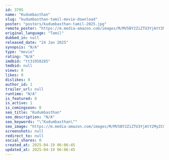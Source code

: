 ```yaml
---
id: 3795
name: "Kudumbasthan"
slug: "kudumbasthan-tamil-movie-download"
poster: "posters/kudumbasthan-tamil-2025.jpg"
remote_poster: "https://m.media-amazon.com/images/M/MV5BY2ZiZTU3YjAtY2MyZC00MzZhLThkNjItODA5MTc5ZDM5NjM3XkEyXkFqcGc@._V1_SX300.jpg"
original_language: "Tamil"
dubbed_in: null
released_date: "24 Jan 2025"
synopsis: "N/A"
type: "movie"
rating: "N/A"
imdbid: "tt31958285"
tmdbid: null
views: 0
likes: 0
dislikes: 0
author_id: 1
trailer_url: null
runtime: "N/A"
is_featured: 0
is_active: 1
is_comingsoon: 0
seo_title: "Kudumbasthan"
seo_description: "N/A"
seo_keywords: "\"Kudumbasthan\""
seo_image: "https://m.media-amazon.com/images/M/MV5BY2ZiZTU3YjAtY2MyZC00MzZhLThkNjItODA5MTc5ZDM5NjM3XkEyXkFqcGc@._V1_SX300.jpg"
screenshots: null
redirect_to: null
social_shares: 0
created_at: 2025-04-19 06:06:45
updated_at: 2025-04-19 06:06:45
---
```


